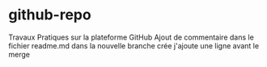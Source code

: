 # github-repo
Travaux Pratiques sur la plateforme GitHub 
Ajout de commentaire dans le fichier readme.md dans la nouvelle branche crée
j'ajoute une ligne avant le merge 
